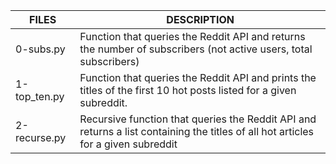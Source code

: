 | FILES  | DESCRIPTION |
| ------------- | ------------- |
| 0-subs.py | Function that queries the Reddit API and returns the number of subscribers (not active users, total subscribers) |
| 1-top_ten.py | Function that queries the Reddit API and prints the titles of the first 10 hot posts listed for a given subreddit. |
| 2-recurse.py | Recursive function that queries the Reddit API and returns a list containing the titles of all hot articles for a given subreddit |